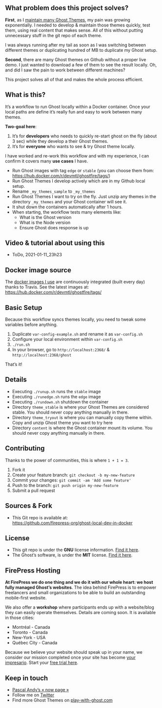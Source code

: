## What problem does this project solves?

**First**, as I [maintain many Ghost Themes](https://github.com/firepress-org), my pain was growing exponentially. I needed to develop & maintain those themes quickly, test them, using real content that makes sense. All of this without putting unnecessary stuff in the git repo of each theme. 

I was always running after my tail as soon as I was switching between different themes or duplicating hundred of MB to duplicate my Ghost setup.

**Second**, there are many Ghost themes on Github without a proper live demo. I just wanted to download a few of them to see the result locally. Oh, and did I saw the pain to work between different machines?

This project solves all of that and makes the whole process efficient.

## What is this?

It’s a workflow to run Ghost locally within a Docker container. Once your local paths are define it’s really fun and easy to work between many themes.

**Two-goal here**:

1. It’s for **developers** who needs to quickly re-start ghost on the fly (about 3 sec) while they develop a their Ghost themes.
2. It’s for **everyone** who wants to see & try Ghost theme locally.

I have worked and re-work this workflow and with my experience, I can confirm it covers many **use cases** I have.

- Run Ghost images with tag `edge` or `stable` (you can choose them from: https://hub.docker.com/r/devmtl/ghostfire/tags/)
- Run Ghost Themes I develop actively which are in my Github local setup.
- Rename `_my_themes_sample` to `_my_themes`
- Run Ghost Themes I want to try on the fly. Just unzip any themes in the directory `_my_themes` and your Ghost container will see it.
- It shut down the containers automatically after 1 hours.
- When starting, the workflow tests many elements like:
    - What is the Ghost version
    - What is the Node version
    - Ensure Ghost does response is up

## Video & tutorial about using this

- ToDo, 2021-01-11_23h23

## Docker image source

The [docker images I use](https://github.com/firepress-org/ghostfire) are continuously integrated (built every day) thanks to Travis. See the latest images at: https://hub.docker.com/r/devmtl/ghostfire/tags/

## Basic Setup

Because this workflow syncs themes locally, you need to tweak some variables before anything.

1. Duplicate `var-config-example.sh` and rename it as `var-config.sh`
2. Configure your local environment within `var-config.sh`
3. `./run.sh`
4. In your browser, go to `http://localhost:2368/` & `http://localhost:2368/ghost`

That’s it!

## Details

- Executing `./runup.sh` runs the `stable` image
- Executing `./runedge.sh` runs the `edge` image
- Executing `./rundown.sh` shutdown the container
- Directory `theme_stable` is where your Ghost Themes are considered stable. You should never copy anything manually in there.
- Directory `theme_tryout` is where you can manually copy theme within. Copy and unzip Ghost theme you want to try here
- Directory `content` is where the Ghost container mount its volume. You should never copy anything manually in there.

## Contributing

Thanks to the power of communities, this is where `1 + 1 = 3`.

1. Fork it
2. Create your feature branch: `git checkout -b my-new-feature`
3. Commit your changes: `git commit -am 'Add some feature'`
4. Push to the branch: `git push origin my-new-feature`
5. Submit a pull request


## Sources & Fork

- This Git repo is available at:<br> https://github.com/firepress-org/ghost-local-dev-in-docker


## License

- This git repo is under the **GNU** license information. [Find it here](https://github.com/pascalandy/GNU-GENERAL-PUBLIC-LICENSE).
- The Ghost’s software, is under the **MIT** license. [Find it here](https://ghost.org/license/).


## FirePress Hosting

**At FirePress we do one thing and we do it with our whole heart: we host fully managed Ghost’s websites**. The idea behind FirePress is to empower freelancers and small organizations to be able to build an outstanding mobile-first website.

We also offer a **workshop** where participants ends up with a website/blog they can easily operate themselves. Details are coming soon. It is available in those cities:

- Montréal - Canada
- Toronto - Canada
- New-York - USA
- Québec City - Canada

Because we believe your website should speak up in your name, we consider our mission completed once your site has become [your impresario](https://play-with-ghost.com/ghost-themes/why-launching-your-next-website-with-firepress/). Start your [free trial here](https://play-with-ghost.com/ghost-themes/free-10-day-trial/).


## Keep in touch

- [Pascal Andy’s « now page »](https://pascalandy.com/blog/now/)
- Follow me on [Twitter](https://twitter.com/askpascalandy)
- Find more Ghost Themes on [play-with-ghost.com](https://play-with-ghost.com/)
